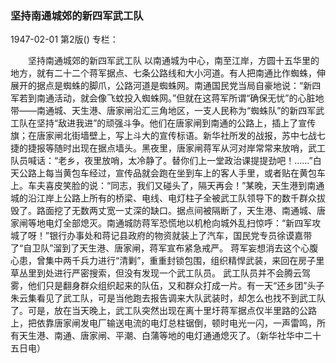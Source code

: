 ### 坚持南通城郊的新四军武工队

1947-02-01
第2版()
专栏：

　　坚持南通城郊的新四军武工队
    以南通城为中心，南至江岸，方圆十五华里的地方，就有二十二个蒋军据点、七条公路线和大小河道。有人把南通比作蜘蛛，伸展开的据点是蜘蛛的脚爪，公路河道是蜘蛛网。南通国民党当局自豪地说：“新四军若到南通活动，就会像飞蚊投入蜘蛛网。”但就在这蒋军所谓“确保无忧”的心脏地带——南通城、天生港、唐家闸沿汇三角地区，一支人民称为“蜘蛛队”的新四军武工队在坚持“敌进我进”的顽强斗争。他们在唐家闸到南通的公路上，插上了宣传旗；在唐家闸北街墙壁上，写上斗大的宣传标语。新华社所发的战报，苏中七战七捷的捷报等随时出现在据点墙头。黑夜里，唐家闸蒋军从河对岸常常来放哨，武工队员喊话：“老乡，夜里放哨，太冷静了。替你们上一堂政治课提提劲吧！……”白天公路上每当黄包车经过，宣传品就会跑在坐到车上的客人手里，或者贴在黄包车上。车夫喜皮笑脸的说：“同志，我们又碰头了，隔天再会！”某晚，天生港到南通城的沿江岸上公路上所有的桥梁、电线、电灯柱子全被武工队领导下的数千群众拔毁了。路面挖了无数两丈宽一丈深的缺口。据点间被隔断了，天生港、南通城、唐家闸等地电灯全部熄灭。南通城防蒋军恐慌地以机枪向城外乱扫惊呼：“新四军攻城了呀！”银行办事处和蒋记县政府的物资就装上了汽车，国民党专员徐谟嘉带了“自卫队”溜到了天生港、唐家闸，蒋军宣布紧急戒严。
    蒋军妄想消去这个心腹心患，曾集中两千兵力进行“清剿”，重重封锁包围，组织精悍武装，来回在房子里草丛里到处进行严密搜索，但没有发现一个武工队员。
    武工队员并不会腾云驾雾，他们只是翻身群众组织起来的队伍，又和群众打成一片。有一天“还乡团”头子朱云集看见了武工队，可是当他跑去报告调来大队武装时，却怎么也找不到武工队了。可是，放在当天晚上，武工队突然出现在离十里圩蒋军据点仅半里路的公路上，把依靠唐家闸发电厂输送电流的电灯总柱锯倒，顿时电光一闪，一声雷鸣，所有天生港、南通、唐家闸、平潮、白蒲等地的电灯通通熄灭了。（新华社华中二十五日电）
